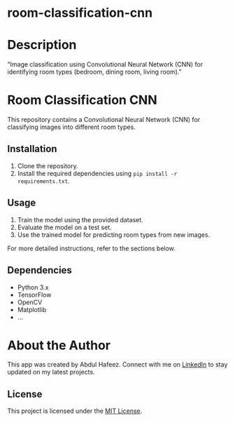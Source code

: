 # room-classification-cnn

# Description
"Image classification using Convolutional Neural Network (CNN) for identifying room types (bedroom, dining room, living room)."

# Room Classification CNN

This repository contains a Convolutional Neural Network (CNN) for classifying images into different room types.

## Installation

1. Clone the repository.
2. Install the required dependencies using `pip install -r requirements.txt`.

## Usage

1. Train the model using the provided dataset.
2. Evaluate the model on a test set.
3. Use the trained model for predicting room types from new images.

For more detailed instructions, refer to the sections below.

## Dependencies

- Python 3.x
- TensorFlow
- OpenCV
- Matplotlib
- ...


# About the Author

This app was created by Abdul Hafeez. Connect with me on [LinkedIn](https://www.linkedin.com/in/abdul-hafeez-ds/) to stay updated on my latest projects.

## License

This project is licensed under the [MIT License](LICENSE).
